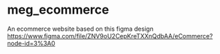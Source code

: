 # meg_ecommerce
An ecommerce website based on this figma design https://www.figma.com/file/ZNV9oU2CepKreTXXnQdbAA/eCommerce?node-id=3%3A0
